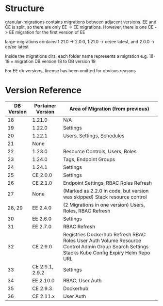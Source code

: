 # Structure

granular-migrations contains migrations between adjacent versions. EE and CE is split, so there are only EE -> EE migrations. However, there is one CE -> EE migration for the first version of EE 

large-migrations contains 1.21.0 -> 2.0.0, 1.21.0 -> ce/ee latest, and 2.0.0 -> ce/ee latest

Inside the migrations dirs, each folder name represents a migration e.g. 18-19 = migration DB version 18 to DB version 19

For EE db versions, license has been omitted for obvious reasons 

# Version Reference

| DB Version | Portainer Version | Area of Migration (from previous)                                                                                                             |
|------------|-------------------|-----------------------------------------------------------------------------------------------------------------------------------------------|
| 18         | 1.21.0            | N/A                                                                                                                                           |
| 19         | 1.22.0            | Settings                                                                                                                                      |
| 20         | 1.22.1            | Users, Settings, Schedules                                                                                                                    |
| 21         | None              |                                                                                                                                               |
| 22         | 1.23.0            | Resource Controls, Users, Roles                                                                                                               |
| 23         | 1.24.0            | Tags, Endpoint Groups                                                                                                                         |
| 24         | 1.24.1            | Settings                                                                                                                                      |
| 25         | CE 2.0.0          | Settings                                                                                                                                      |
| 26         | CE 2.1.0          | Endpoint Settings, RBAC Roles Refresh                                                                                                         |
| 27         | None              | (Marked as 2.2.0 in code, but version was skipped) Stack resource control                                                                     |
| 28, 29     | EE 2.4.0          | (2 Migrations in one version) Users, Roles, RBAC Refresh                                                                                      |
| 30         | EE 2.6.0          | Settings                                                                                                                                      |
| 31         | EE 2.7.0          | RBAC Refresh                                                                                                                                  |
| 32         | CE 2.9.0          | Registries Dockerhub Refresh RBAC Roles User Auth Volume Resource Control Admin Group Search Settings Stacks Kube Config Expiry Helm Repo URL |
| 33         | CE 2.9.1, 2.9.2   | Settings                                                                                                                                      |
| 34         | EE 2.10.0         | RBAC, User Auth                                                                                                                               |
| 35         | CE 2.9.3          | Dockerhub                                                                                                                                     |
| 36         | CE 2.11.x         | User Auth                                                                                                                                     |